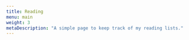 ```yaml
---
title: Reading
menu: main
weight: 3
metaDescription: "A simple page to keep track of my reading lists."
---
```

